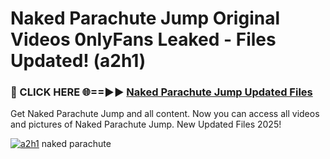 # Naked Parachute Jump Original Videos 0nlyFans Leaked - Files Updated! (a2h1)

<h3>🔴 CLICK HERE 🌐==►► <a href="https://tinyurl.com/yckcrads" rel="nofollow">Naked Parachute Jump Updated Files</a></h3>

Get Naked Parachute Jump and all content. Now you can access all videos and pictures of Naked Parachute Jump. New Updated Files 2025!

[![a2h1](https://i.imgur.com/hpKpOFt.gif)](https://tinyurl.com/yckcrads)
naked parachute